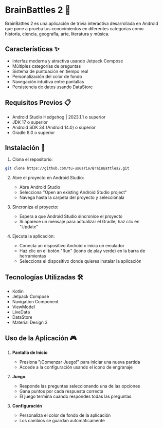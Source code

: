 # BrainBattles 2 🧠

BrainBattles 2 es una aplicación de trivia interactiva desarrollada en Android que pone a prueba tus conocimientos en diferentes categorías como historia, ciencia, geografía, arte, literatura y música.

## Características ✨

- Interfaz moderna y atractiva usando Jetpack Compose
- Múltiples categorías de preguntas
- Sistema de puntuación en tiempo real
- Personalización del color de fondo
- Navegación intuitiva entre pantallas
- Persistencia de datos usando DataStore

## Requisitos Previos 📋

- Android Studio Hedgehog | 2023.1.1 o superior
- JDK 17 o superior
- Android SDK 34 (Android 14.0) o superior
- Gradle 8.0 o superior

## Instalación 🚀

1. Clona el repositorio:
```bash
git clone https://github.com/tu-usuario/BrainBattles2.git
```

2. Abre el proyecto en Android Studio:
   - Abre Android Studio
   - Selecciona "Open an existing Android Studio project"
   - Navega hasta la carpeta del proyecto y selecciónala

3. Sincroniza el proyecto:
   - Espera a que Android Studio sincronice el proyecto
   - Si aparece un mensaje para actualizar el Gradle, haz clic en "Update"

4. Ejecuta la aplicación:
   - Conecta un dispositivo Android o inicia un emulador
   - Haz clic en el botón "Run" (ícono de play verde) en la barra de herramientas
   - Selecciona el dispositivo donde quieres instalar la aplicación


## Tecnologías Utilizadas 🛠️

- Kotlin
- Jetpack Compose
- Navigation Component
- ViewModel
- LiveData
- DataStore
- Material Design 3

## Uso de la Aplicación 🎮

1. **Pantalla de Inicio**
   - Presiona "¡Comenzar Juego!" para iniciar una nueva partida
   - Accede a la configuración usando el ícono de engranaje

2. **Juego**
   - Responde las preguntas seleccionando una de las opciones
   - Gana puntos por cada respuesta correcta
   - El juego termina cuando respondes todas las preguntas

3. **Configuración**
   - Personaliza el color de fondo de la aplicación
   - Los cambios se guardan automáticamente
